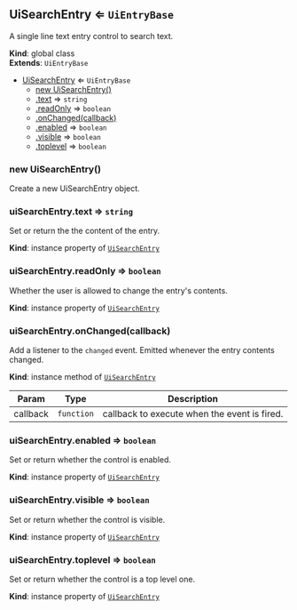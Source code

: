 <a name="UiSearchEntry"></a>

## UiSearchEntry ⇐ <code>UiEntryBase</code>
A single line text entry control to search text.

**Kind**: global class  
**Extends**: <code>UiEntryBase</code>  

* [UiSearchEntry](#UiSearchEntry) ⇐ <code>UiEntryBase</code>
    * [new UiSearchEntry()](#new_UiSearchEntry_new)
    * [.text](#) ⇒ <code>string</code>
    * [.readOnly](#) ⇒ <code>boolean</code>
    * [.onChanged(callback)](#)
    * [.enabled](#) ⇒ <code>boolean</code>
    * [.visible](#) ⇒ <code>boolean</code>
    * [.toplevel](#) ⇒ <code>boolean</code>

<a name="new_UiSearchEntry_new"></a>

### new UiSearchEntry()
Create a new UiSearchEntry object.

<a name=""></a>

### uiSearchEntry.text ⇒ <code>string</code>
Set or return the the content of the entry.

**Kind**: instance property of [<code>UiSearchEntry</code>](#UiSearchEntry)  
<a name=""></a>

### uiSearchEntry.readOnly ⇒ <code>boolean</code>
Whether the user is allowed to change the entry's contents.

**Kind**: instance property of [<code>UiSearchEntry</code>](#UiSearchEntry)  
<a name=""></a>

### uiSearchEntry.onChanged(callback)
Add a listener to the `changed` event. Emitted whenever the entry contents
changed.

**Kind**: instance method of [<code>UiSearchEntry</code>](#UiSearchEntry)  

| Param | Type | Description |
| --- | --- | --- |
| callback | <code>function</code> | callback to execute when the event is fired. |

<a name=""></a>

### uiSearchEntry.enabled ⇒ <code>boolean</code>
Set or return whether the control is enabled.

**Kind**: instance property of [<code>UiSearchEntry</code>](#UiSearchEntry)  
<a name=""></a>

### uiSearchEntry.visible ⇒ <code>boolean</code>
Set or return whether the control is visible.

**Kind**: instance property of [<code>UiSearchEntry</code>](#UiSearchEntry)  
<a name=""></a>

### uiSearchEntry.toplevel ⇒ <code>boolean</code>
Set or return whether the control is a top level one.

**Kind**: instance property of [<code>UiSearchEntry</code>](#UiSearchEntry)  
